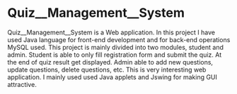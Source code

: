 # Quiz__Management__System
Quiz__Management__System is a Web application. In this project I have used Java language for front-end development and for back-end operations MySQL used.
This project is mainly divided into two modules, student and admin.
Student is able to only fill registration form and submit the quiz. At the end of quiz result get displayed.
Admin able to add new questions, update  questions, delete questions, etc.
This is very interesting web application. I mainly used used Java applets and Jswing for making GUI attractive.
